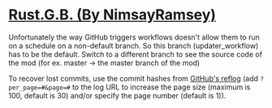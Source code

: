 # [Rust.G.B. (By NimsayRamsey)](https://github.com/NimsayRamsey/Rust.G.B.)

Unfortunately the way GitHub triggers workflows doesn't allow them to run on a schedule on a non-default branch. So this branch (updater_workflow) has to be the default. Switch to a different branch to see the source code of the mod (for ex. master -> the master branch of the mod)

To recover lost commits, use the commit hashes from [GitHub's reflog](https://api.github.com/repos/KtaneModules/Rust.G.B.-NimsayRamsey/events) (add `?per_page=#&page=#` to the log URL to increase the page size (maximum is 100, default is 30) and/or specify the page number (default is 1)).
